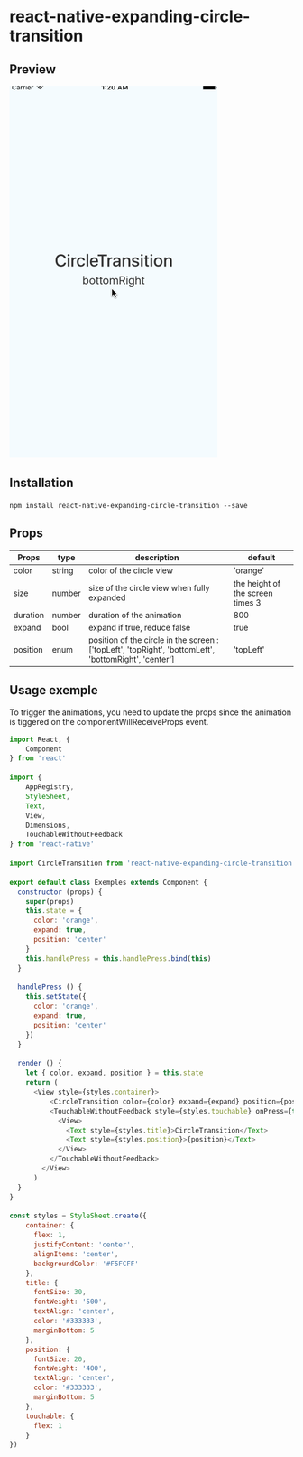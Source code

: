 # react-native-expanding-circle-transition


## Preview

![App preview](/animation.gif)

## Installation 

  `npm install react-native-expanding-circle-transition --save`

## Props 

| Props    | type   | description                                                                                             | default                          |
|----------|--------|---------------------------------------------------------------------------------------------------------|----------------------------------|
| color    | string | color of the circle view                                                                                | 'orange'                         |
| size     | number | size of the circle view when fully expanded                                                             | the height of the screen times 3 |
| duration | number | duration of the animation                                                                               | 800                              |
| expand   | bool   | expand if true, reduce false                                                                            | true                             |
| position | enum   | position of the circle in the screen :  ['topLeft', 'topRight', 'bottomLeft', 'bottomRight', 'center']  | 'topLeft'                        |

## Usage exemple

To trigger the animations, you need to update the props since the animation is tiggered on the componentWillReceiveProps event. 
```javascript
import React, {
    Component
} from 'react'

import {
    AppRegistry,
    StyleSheet,
    Text,
    View,
    Dimensions,
    TouchableWithoutFeedback
} from 'react-native'

import CircleTransition from 'react-native-expanding-circle-transition'

export default class Exemples extends Component {
  constructor (props) {
    super(props)
    this.state = {
      color: 'orange',
      expand: true,
      position: 'center'
    }
    this.handlePress = this.handlePress.bind(this)
  }

  handlePress () {
    this.setState({
      color: 'orange',
      expand: true,
      position: 'center'
    })
  }

  render () {
    let { color, expand, position } = this.state
    return (
      <View style={styles.container}>
          <CircleTransition color={color} expand={expand} position={position} />
          <TouchableWithoutFeedback style={styles.touchable} onPress={this.handlePress}>
            <View>
              <Text style={styles.title}>CircleTransition</Text>
              <Text style={styles.position}>{position}</Text>
            </View>
          </TouchableWithoutFeedback>
        </View>
      )
  }
}

const styles = StyleSheet.create({
    container: {
      flex: 1,
      justifyContent: 'center',
      alignItems: 'center',
      backgroundColor: '#F5FCFF'
    },
    title: {
      fontSize: 30,
      fontWeight: '500',
      textAlign: 'center',
      color: '#333333',
      marginBottom: 5
    },
    position: {
      fontSize: 20,
      fontWeight: '400',
      textAlign: 'center',
      color: '#333333',
      marginBottom: 5
    },
    touchable: {
      flex: 1
    }
})
``````
